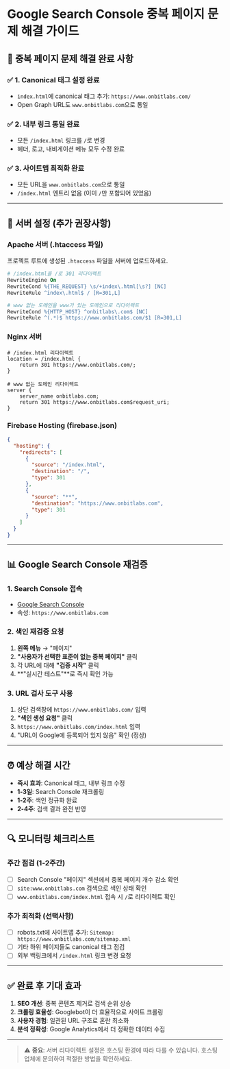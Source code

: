# Google Search Console 중복 페이지 문제 해결 가이드

## 🚨 중복 페이지 문제 해결 완료 사항

### ✅ 1. Canonical 태그 설정 완료
- `index.html`에 canonical 태그 추가: `https://www.onbitlabs.com/`
- Open Graph URL도 `www.onbitlabs.com`으로 통일

### ✅ 2. 내부 링크 통일 완료
- 모든 `/index.html` 링크를 `/`로 변경
- 헤더, 로고, 내비게이션 메뉴 모두 수정 완료

### ✅ 3. 사이트맵 최적화 완료
- 모든 URL을 `www.onbitlabs.com`으로 통일
- `/index.html` 엔트리 없음 (이미 `/`만 포함되어 있었음)

---

## 🔧 서버 설정 (추가 권장사항)

### Apache 서버 (.htaccess 파일)
프로젝트 루트에 생성된 `.htaccess` 파일을 서버에 업로드하세요.

```apache
# /index.html을 /로 301 리다이렉트
RewriteEngine On
RewriteCond %{THE_REQUEST} \s/+index\.html[\s?] [NC]
RewriteRule ^index\.html$ / [R=301,L]

# www 없는 도메인을 www가 있는 도메인으로 리다이렉트
RewriteCond %{HTTP_HOST} ^onbitlabs\.com$ [NC]
RewriteRule ^(.*)$ https://www.onbitlabs.com/$1 [R=301,L]
```

### Nginx 서버
```nginx
# /index.html 리다이렉트
location = /index.html {
    return 301 https://www.onbitlabs.com/;
}

# www 없는 도메인 리다이렉트
server {
    server_name onbitlabs.com;
    return 301 https://www.onbitlabs.com$request_uri;
}
```

### Firebase Hosting (firebase.json)
```json
{
  "hosting": {
    "redirects": [
      {
        "source": "/index.html",
        "destination": "/",
        "type": 301
      },
      {
        "source": "**",
        "destination": "https://www.onbitlabs.com",
        "type": 301
      }
    ]
  }
}
```

---

## 📊 Google Search Console 재검증

### 1. Search Console 접속
- [Google Search Console](https://search.google.com/search-console)
- 속성: `https://www.onbitlabs.com`

### 2. 색인 재검증 요청
1. **왼쪽 메뉴** → "페이지"
2. **"사용자가 선택한 표준이 없는 중복 페이지"** 클릭
3. 각 URL에 대해 **"검증 시작"** 클릭
4. **"실시간 테스트"**로 즉시 확인 가능

### 3. URL 검사 도구 사용
1. 상단 검색창에 `https://www.onbitlabs.com/` 입력
2. **"색인 생성 요청"** 클릭
3. `https://www.onbitlabs.com/index.html` 입력
4. "URL이 Google에 등록되어 있지 않음" 확인 (정상)

---

## ⏰ 예상 해결 시간

- **즉시 효과**: Canonical 태그, 내부 링크 수정
- **1-3일**: Search Console 재크롤링
- **1-2주**: 색인 정규화 완료
- **2-4주**: 검색 결과 완전 반영

---

## 🔍 모니터링 체크리스트

### 주간 점검 (1-2주간)
- [ ] Search Console "페이지" 섹션에서 중복 페이지 개수 감소 확인
- [ ] `site:www.onbitlabs.com` 검색으로 색인 상태 확인
- [ ] `www.onbitlabs.com/index.html` 접속 시 `/`로 리다이렉트 확인

### 추가 최적화 (선택사항)
- [ ] robots.txt에 사이트맵 추가: `Sitemap: https://www.onbitlabs.com/sitemap.xml`
- [ ] 기타 하위 페이지들도 canonical 태그 점검
- [ ] 외부 백링크에서 `/index.html` 링크 변경 요청

---

## ✅ 완료 후 기대 효과

1. **SEO 개선**: 중복 콘텐츠 제거로 검색 순위 상승
2. **크롤링 효율성**: Googlebot이 더 효율적으로 사이트 크롤링
3. **사용자 경험**: 일관된 URL 구조로 혼란 최소화
4. **분석 정확성**: Google Analytics에서 더 정확한 데이터 수집

---

> ⚠️ **중요**: 서버 리다이렉트 설정은 호스팅 환경에 따라 다를 수 있습니다. 호스팅 업체에 문의하여 적절한 방법을 확인하세요.